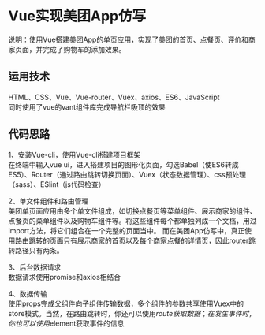 # Vue实现美团App仿写
说明：使用Vue搭建美团App的单页应用，实现了美团的首页、点餐页、评价和商家页面，并完成了购物车的添加效果。      
         
## 运用技术
HTML、CSS、Vue、Vue-router、Vuex、axios、ES6、JavaScript     
同时使用了vue的vant组件库完成导航栏吸顶的效果     

## 代码思路
1、安装Vue-cli，使用Vue-cli搭建项目框架      
    在终端中输入vue ui，进入搭建项目的图形化页面，勾选Babel（使ES6转成ES5）、Router（通过路由跳转切换页面）、Vuex（状态数据管理）、css预处理（sass）、ESlint（js代码检查）
    
2、单文件组件和路由管理      
    美团单页面应用由多个单文件组成，如切换点餐页等菜单组件、展示商家的组件、点餐页的菜单组件以及购物车组件等。将这些组件每个都单独列成一个文档，用过import方法，将它们组合在一个完整的页面当中。
    而在美团App仿写中，真正使用路由跳转的页面只有展示商家的首页以及每个商家点餐的详情页，因此router跳转路径只有两条。
   
3、后台数据请求     
    数据请求使用promise和axios相结合
    
4、数据传输    
    使用props完成父组件向子组件传输数据，多个组件的参数共享使用Vuex中的store模式。当然，在路由跳转时，你还可以使用$route获取数据；在发生事件时，你也可以使用$element获取事件的信息
    
